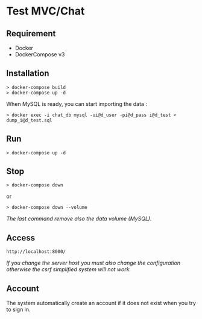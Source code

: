 # Test MVC/Chat

## Requirement

* Docker
* DockerCompose v3

## Installation
```
> docker-compose build
> docker-compose up -d
```
When MySQL is ready, you can start importing the data :
```
> docker exec -i chat_db mysql -ui@d_user -pi@d_pass i@d_test < dump_i@d_test.sql
```

## Run
```
> docker-compose up -d
```

## Stop
```
> docker-compose down
```
or
```
> docker-compose down --volume
```

*The last command remove also the data volume (MySQL).*

## Access
```
http://localhost:8000/
```

*If you change the server host you must also change the configuration otherwise the csrf simplified system will not work.*


## Account

The system automatically create an account if it does not exist when you try to sign in.

